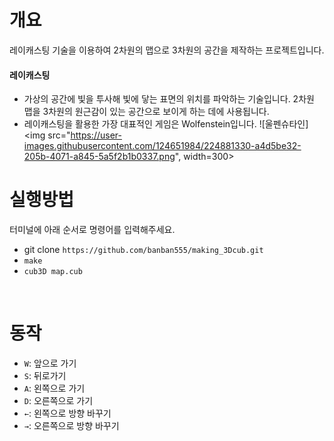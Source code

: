 # 개요
레이캐스팅 기술을 이용하여 2차원의 맵으로 3차원의 공간을 제작하는 프로젝트입니다.
#### 레이캐스팅
- 가상의 공간에 빛을 투사해 빛에 닿는 표면의 위치를 파악하는 기술입니다. 2차원 맵을 3차원의 원근감이 있는 공간으로 보이게 하는 데에 사용됩니다. 
- 레이캐스팅을 활용한 가장 대표적인 게임은 Wolfenstein입니다.
![울펜슈타인]<img src="https://user-images.githubusercontent.com/124651984/224881330-a4d5be32-205b-4071-a845-5a5f2b1b0337.png", width=300>


# 실행방법
터미널에 아래 순서로 명령어를 입력해주세요.
- git clone `https://github.com/banban555/making_3Dcub.git`
- `make`
- `cub3D map.cub`
<br>

# 동작
- `W`: 앞으로 가기
- `S`: 뒤로가기
- `A`: 왼쪽으로 가기
- `D`: 오른쪽으로 가기
- `←`: 왼쪽으로 방향 바꾸기
- `→`: 오른쪽으로 방향 바꾸기


